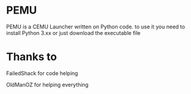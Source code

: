 # PEMU
PEMU is a CEMU Launcher written on Python code.
to use it you need to install Python 3.xx or just download the executable file

# Thanks to
FailedShack for code helping

OldManOZ for helping everything
